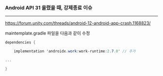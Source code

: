 ### Android API 31 올렸을 때, 강제종료 이슈

---

https://forum.unity.com/threads/android-12-android-app-crash.1168823/

maintemplate.gradle 파일을 다음과 같이 수정

```csharp
dependencies {

    implementation 'androidx.work:work-runtime:2.7.0' // 추가

...

}
```
